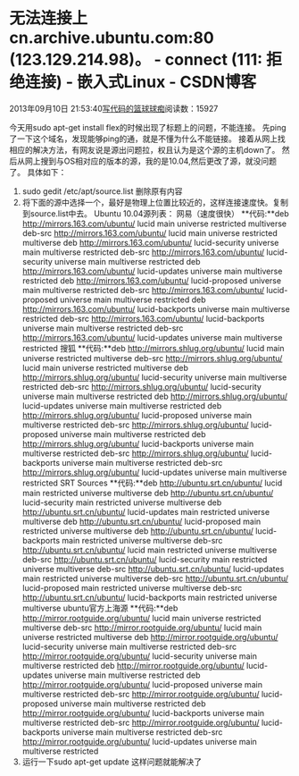 
# 无法连接上 cn.archive.ubuntu.com:80 (123.129.214.98)。 - connect (111: 拒绝连接) - 嵌入式Linux - CSDN博客

2013年09月10日 21:53:40[写代码的篮球球痴](https://me.csdn.net/weiqifa0)阅读数：15927


今天用sudo apt-get install flex的时候出现了标题上的问题，不能连接。
先ping了一下这个域名，发现能够ping的通，就是不懂为什么不能链接。
接着从网上找相应的解决方法，有网友说是源出问题拉，权且认为是这个源的主机down了。
然后从网上搜到与OS相对应的版本的源，我的是10.04,然后更改了源，就没问题了。
具体如下：
1. sudo gedit /etc/apt/source.list
删除原有内容
2. 将下面的源中选择一个，最好是物理上位置比较近的，这样连接速度快。复制到source.list中去。
Ubuntu 10.04源列表：
网易（速度很快）
**代码:**deb http://mirrors.163.com/ubuntu/ lucid main universe restricted multiverse
deb-src http://mirrors.163.com/ubuntu/ lucid main universe restricted multiverse
deb http://mirrors.163.com/ubuntu/ lucid-security universe main multiverse restricted
deb-src http://mirrors.163.com/ubuntu/ lucid-security universe main multiverse restricted
deb http://mirrors.163.com/ubuntu/ lucid-updates universe main multiverse restricted
deb http://mirrors.163.com/ubuntu/ lucid-proposed universe main multiverse restricted
deb-src http://mirrors.163.com/ubuntu/ lucid-proposed universe main multiverse restricted
deb http://mirrors.163.com/ubuntu/ lucid-backports universe main multiverse restricted
deb-src http://mirrors.163.com/ubuntu/ lucid-backports universe main multiverse restricted
deb-src http://mirrors.163.com/ubuntu/ lucid-updates universe main multiverse restricted
搜狐
**代码:**deb http://mirrors.shlug.org/ubuntu/ lucid main universe restricted multiverse
deb-src http://mirrors.shlug.org/ubuntu/ lucid main universe restricted multiverse
deb http://mirrors.shlug.org/ubuntu/ lucid-security universe main multiverse restricted
deb-src http://mirrors.shlug.org/ubuntu/ lucid-security universe main multiverse restricted
deb http://mirrors.shlug.org/ubuntu/ lucid-updates universe main multiverse restricted
deb http://mirrors.shlug.org/ubuntu/ lucid-proposed universe main multiverse restricted
deb-src http://mirrors.shlug.org/ubuntu/ lucid-proposed universe main multiverse restricted
deb http://mirrors.shlug.org/ubuntu/ lucid-backports universe main multiverse restricted
deb-src http://mirrors.shlug.org/ubuntu/ lucid-backports universe main multiverse restricted
deb-src http://mirrors.shlug.org/ubuntu/ lucid-updates universe main multiverse restricted
SRT Sources
**代码:**deb http://ubuntu.srt.cn/ubuntu/ lucid main restricted universe multiverse
deb http://ubuntu.srt.cn/ubuntu/ lucid-security main restricted universe multiverse
deb http://ubuntu.srt.cn/ubuntu/ lucid-updates main restricted universe multiverse
deb http://ubuntu.srt.cn/ubuntu/ lucid-proposed main restricted universe multiverse
deb http://ubuntu.srt.cn/ubuntu/ lucid-backports main restricted universe multiverse
deb-src http://ubuntu.srt.cn/ubuntu/ lucid main restricted universe multiverse
deb-src http://ubuntu.srt.cn/ubuntu/ lucid-security main restricted universe multiverse
deb-src http://ubuntu.srt.cn/ubuntu/ lucid-updates main restricted universe multiverse
deb-src http://ubuntu.srt.cn/ubuntu/ lucid-proposed main restricted universe multiverse
deb-src http://ubuntu.srt.cn/ubuntu/ lucid-backports main restricted universe multiverse
ubuntu官方上海源
**代码:**deb http://mirror.rootguide.org/ubuntu/ lucid main universe restricted multiverse
deb-src http://mirror.rootguide.org/ubuntu/ lucid main universe restricted multiverse
deb http://mirror.rootguide.org/ubuntu/ lucid-security universe main multiverse restricted
deb-src http://mirror.rootguide.org/ubuntu/ lucid-security universe main multiverse restricted
deb http://mirror.rootguide.org/ubuntu/ lucid-updates universe main multiverse restricted
deb http://mirror.rootguide.org/ubuntu/ lucid-proposed universe main multiverse restricted
deb-src http://mirror.rootguide.org/ubuntu/ lucid-proposed universe main multiverse restricted
deb http://mirror.rootguide.org/ubuntu/ lucid-backports universe main multiverse restricted
deb-src http://mirror.rootguide.org/ubuntu/ lucid-backports universe main multiverse restricted
deb-src http://mirror.rootguide.org/ubuntu/ lucid-updates universe main multiverse restricted
3. 运行一下sudo apt-get update
这样问题就能解决了

